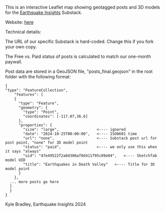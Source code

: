 This is an interactive Leaflet map showing geotagged posts and 3D models for the [Earthquake Insights](https://earthquakeinsights.substack.com/) Substack.

Website: [here
](https://kyleedwardbradley.github.io/earthquake_insights_map/)

Technical details:

The URL of our specific Substack is hard-coded. Change this if you fork your own copy.

The Free vs. Paid status of posts is calculated to match our one-month paywall. 

Post data are stored in a GeoJSON file, "posts_final.geojson" in the root folder with the following format:

```
{
"type": "FeatureCollection",
    "features": [
    {
      "type": "Feature",
      "geometry": {
        "type": "Point",
        "coordinates": [-117.07,36.6]
      },
      "properties": {
        "size": "large",                 <---- ignored
        "date": "2024-10-25T00:00:00",   <---- ISO8601 time
        "url": "none",                   <---- Substack post url for post point, "none" for 3D model point
        "status": "paid",                <---- we only use this when it says "always" 
        "uid": "47e49522f2a04306af0d411f95c09e04",   <---- Sketchfab model UID
        "title": "Earthquakes in Death Valley"   <---- Title for 3D model point
      }
    },
  ... more posts go here
  ]
  }
}
```


Kyle Bradley, Earthquake Insights 2024
